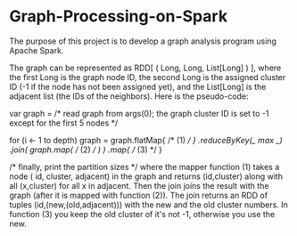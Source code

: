 # Graph-Processing-on-Spark
The purpose of this project is to develop a graph analysis program using Apache Spark.

The graph can be represented as RDD[ ( Long, Long, List[Long] ) ], where the first Long is the graph node ID, the second Long is the assigned cluster ID (-1 if the node has not been assigned yet), and the List[Long] is the adjacent list (the IDs of the neighbors). Here is the pseudo-code:

var graph = /* read graph from args(0); the graph cluster ID is set to -1 except for the first 5 nodes */

for (i <- 1 to depth)
   graph = graph.flatMap{ /* (1) */ }
                .reduceByKey(_ max _)
                .join( graph.map( /* (2) */ ) )
                .map{ /* (3) */ }

/* finally, print the partition sizes */
where the mapper function (1) takes a node ( id, cluster, adjacent) in the graph and returns (id,cluster) along with all (x,cluster) for all x in adjacent. Then the join joins the result with the graph (after it is mapped with function (2)). The join returns an RDD of tuples (id,(new,(old,adjacent))) with the new and the old cluster numbers. In function (3) you keep the old cluster of it's not -1, otherwise you use the new.
